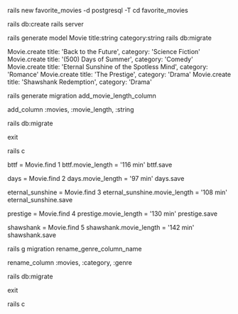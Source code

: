 <!-- Setup -->
<!-- Create a new Rails application called 'favorite_movies'. -->
rails new favorite_movies -d postgresql -T
cd favorite_movies
<!-- Create the database -->
rails db:create
rails server
<!-- Generate a Movie model with a title attribute and a category attribute -->
rails generate model Movie title:string category:string
rails db:migrate

<!-- Challenges -->
<!-- Add five entries to the database via the Rails console -->
Movie.create title: 'Back to the Future', category: 'Science Fiction'
Movie.create title: '(500) Days of Summer', category: 'Comedy'
Movie.create title: 'Eternal Sunshine of the Spotless Mind', category: 'Romance'
Movie.create title: 'The Prestige', category: 'Drama'
Movie.create title: 'Shawshank Redemption', category: 'Drama'

<!-- Create a migration to add a new column to the database called movie_length -->
rails generate migration add_movie_length_column
<!-- In the .rb file: -->
add_column :movies, :movie_length, :string
<!-- In the terminal -->
rails db:migrate
<!-- If in Rails environment already, exit -->
exit
<!-- Start new Rails environment -->
rails c

<!-- Update the values of the five existing attributes to include a movie_length value -->
bttf = Movie.find 1
bttf.movie_length = '116 min'
bttf.save

days = Movie.find 2
days.movie_length = '97 min'
days.save

eternal_sunshine = Movie.find 3
eternal_sunshine.movie_length = '108 min'
eternal_sunshine.save

prestige = Movie.find 4
prestige.movie_length = '130 min'
prestige.save

shawshank = Movie.find 5
shawshank.movie_length = '142 min'
shawshank.save

<!-- Generate a migration to rename the column 'category' to 'genre' -->
<!-- Run in regular terminal -->
rails g migration rename_genre_column_name

<!-- Open .rb file and add -->
rename_column :movies, :category, :genre

<!-- Do another Rails migrate -->
rails db:migrate

<!-- If Rails environment already running, exit -->
exit
<!-- Start new Rails environment -->
rails c
